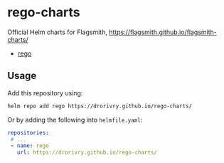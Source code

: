 # rego-charts
Official Helm charts for Flagsmith, https://flagsmith.github.io/flagsmith-charts/

- [rego](./charts/rego/)

## Usage

Add this repository using:

```bash
helm repo add rego https://drorivry.github.io/rego-charts/
```

Or by adding the following into `helmfile.yaml`:

```yaml
repositories:
 # ...
 - name: rego
   url: https://drorivry.github.io/rego-charts/
```
